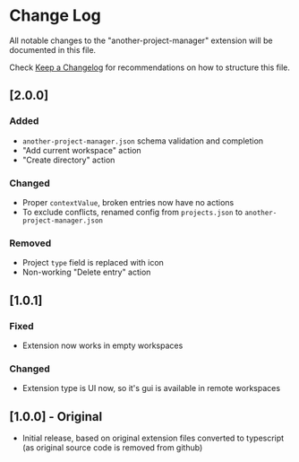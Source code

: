 # Change Log

All notable changes to the "another-project-manager" extension will be documented in this file.

Check [Keep a Changelog](http://keepachangelog.com/) for recommendations on how to structure this file.

## [2.0.0]

### Added

* `another-project-manager.json` schema validation and completion
* "Add current workspace" action
* "Create directory" action

### Changed

* Proper `contextValue`, broken entries now have no actions
* To exclude conflicts, renamed config from `projects.json` to `another-project-manager.json`

### Removed

* Project `type` field is replaced with icon
* Non-working "Delete entry" action

## [1.0.1]

### Fixed

* Extension now works in empty workspaces

### Changed

* Extension type is UI now, so it's gui is available in remote workspaces

## [1.0.0] - Original

* Initial release, based on original extension files converted to typescript (as original source code is removed from github)
